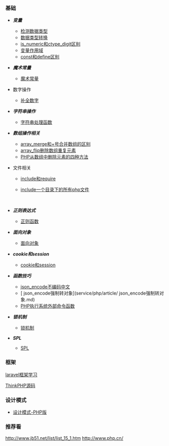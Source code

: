 ### 基础

- ***变量***
  - [检测数据类型](service/php/article/检测数据类型.md)  
  - [数据类型转换](service/php/article/数据类型转换.md)  
  - [is_numeric和ctype_digit区别](service/php/article/is_numeric和ctype_digit区别.md)  
  - [变量作用域](service/php/article/php变量作用域.md)  
  - [const和define区别](service/php/article/const和define区别.md)  
- ***魔术常量***
  - [魔术常量](service/php/article/魔术常量.md) 
- 数字操作
  - [补全数字](service/php/article/补全数字.md)
- ***字符串操作***
  - [字符串处理函数](service/php/article/String.md)  


- ***数组操作相关***

  - [array_merge和+号合并数组的区别](service/php/article/array_merge和+号合并数组的区别.md) 
  - [array_flip删除数组重复元素](service/php/article/array_flip删除数组重复元素.md)  
  - [PHP从数组中删除元素的四种方法](service/php/article/PHP从数组中删除元素的四种方法.md)  

- 文件相关

  - [include和require](service/php/article/include和require.md)  

  - [include一个目录下的所有php文件](service/php/article/include一个目录下的所有php文件.md)

    ​

- ***正则表达式***

  - [正则函数](service/php/article/RegExp.md)  

- ***面向对象***

  - [面向对象](service/php/article/面向对象.md)  

- ***cookie和session***

  - [cookie和session](service/php/article/cookie和session.md)  

- ***函数技巧***

  - [json_encode不编码中文](service/php/article/json_encode不编码中文.md)  
  - [ json_encode强制转对象](service/php/article/ json_encode强制转对象.md) 
  - [PHP执行系统外部命令函数](service/php/article/PHP执行系统外部命令函数.md)  

- ***锁机制***

  - [锁机制](service/php/article/锁机制.md)  

- ***SPL***
  - [SPL](service/php/article/SPL.md)

### 框架
[laravel框架学习](service/php/article/laravel框架学习.md)  

[ThinkPHP源码](https://www.kancloud.cn/zmwtp/tp5/155311)




### 设计模式
- [设计模式-PHP版](service/php/article/设计模式.md)

### 推荐看
http://www.jb51.net/list/list_15_1.htm
http://www.php.cn/









